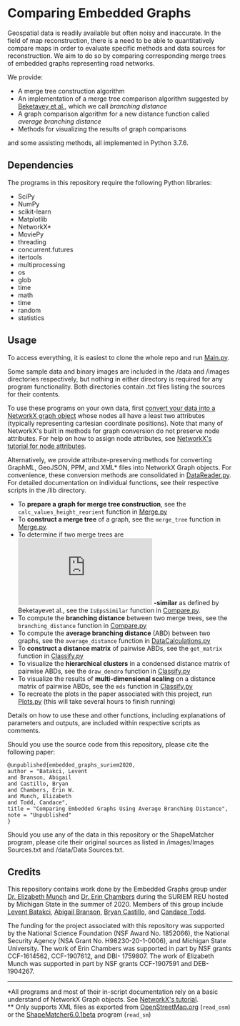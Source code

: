 
# Comparing Embedded Graphs
<!-- title -->
Geospatial data is readily available but often noisy and inaccurate. 
In the field of map reconstruction, there is a need to be able to quantitatively compare maps in order to evaluate specific methods and data sources
for reconstruction. 
We aim to do so by comparing corresponding merge trees of embedded graphs representing road networks.
  
We provide:
- A merge tree construction algorithm
- An implementation of a merge tree comparison algorithm suggested by [Beketavey et al.](https://link.springer.com/chapter/10.1007%2F978-3-319-04099-8_10 "Measuring the Distance Between Merge Trees"), which we call *branching distance*
- A graph comparison algorithm for a new distance function called *average branching distance*
- Methods for visualizing the results of graph comparisons  
  
and some assisting methods, all implemented in Python 3.7.6.
<!-- Methods for converting different data formats into NetworkX graph objects? -->

## Dependencies
The programs in this repository require the following Python libraries:

- SciPy  
- NumPy  
- scikit-learn  
- Matplotlib  
- NetworkX*
- MoviePy
- threading 
- concurrent.futures
- itertools
- multiprocessing
- os
- glob
- time  
- math  
- time
- random
- statistics

## Usage
To access everything, it is easiest to clone the whole repo and run [Main.py](https://github.com/lizliz/SURIEM2020-EmbeddedGraphs/blob/master/Main.py "Main.py script").   
  
Some sample data and binary images are included in the /data and /images directories respectively, but nothing in either directory is required for any program functionality. 
Both directories contain .txt files listing the sources for their contents.

To use these programs on your own data, first [convert your data into a NetworkX graph object](https://networkx.github.io/documentation/stable/reference/readwrite/index.html) whose nodes all have a least two attributes (typically representing cartesian coordinate positions). Note that many of NetworkX's built in methods for graph conversion do not preserve node attributes. For help on how to assign node attributes, see [NetworkX's tutorial for node attributes](https://networkx.github.io/documentation/networkx-1.10/tutorial/tutorial.html#adding-attributes-to-graphs-nodes-and-edges "NetworkX Tutorial: Adding attributes to graphs, nodes, and edges").  
  
Alternatively, we provide attribute-preserving methods for converting GraphML, GeoJSON, PPM, and XML* files into NetworkX Graph objects. For convenience, these conversion methods are consolidated in [DataReader.py](https://github.com/lizliz/SURIEM2020-EmbeddedGraphs/blob/master/DataReader.py "DataReader.py script"). For detailed documentation on individual functions, see their respective scripts in the /lib directory.
  
- To **prepare a graph for merge tree construction**, see the `calc_values_height_reorient` function in [Merge.py](https://github.com/lizliz/SURIEM2020-EmbeddedGraphs/blob/master/Merge.py "Merge.py script")
- To **construct a merge tree** of a graph, see the `merge_tree` function in [Merge.py](https://github.com/lizliz/SURIEM2020-EmbeddedGraphs/blob/master/Merge.py "Merge.py script").  
- To determine if two merge trees are ![](http://latex.codecogs.com/gif.latex?%5Cvarepsilon) **-similar** as defined by Beketayevet al., see the `IsEpsSimilar` function in [Compare.py](https://github.com/lizliz/SURIEM2020-EmbeddedGraphs/blob/master/Compare.py "Compare.py script").
- To compute the **branching distance** between two merge trees, see the `branching_distance` function in [Compare.py](https://github.com/lizliz/SURIEM2020-EmbeddedGraphs/blob/master/Compare.py "Compare.py script")
- To compute the **average branching distance** (ABD) between two graphs, see the `average_distance` function in [DataCalculations.py](https://github.com/lizliz/SURIEM2020-EmbeddedGraphs/blob/master/DataCalculations.py "DataCalculations.py Script")  
- To **construct a distance matrix** of pairwise ABDs, see the `get_matrix` function in [Classify.py](https://github.com/lizliz/SURIEM2020-EmbeddedGraphs/blob/master/Classify.py  "Classify.py script")    
- To visualize the **hierarchical clusters** in a condensed distance matrix of pairwise ABDs, see the `draw_dendro` function in [Classify.py](https://github.com/lizliz/SURIEM2020-EmbeddedGraphs/blob/master/Classify.py  "Classify.py script")   
- To visualize the results of **multi-dimensional scaling** on a distance matrix of pairwise ABDs, see the `mds` function in [Classify.py](https://github.com/lizliz/SURIEM2020-EmbeddedGraphs/blob/master/Classify.py  "Classify.py script")   
- To recreate the plots in the paper associated with this project, run [Plots.py](https://github.com/lizliz/SURIEM2020-EmbeddedGraphs/blob/master/Plots.py "Plots.py script") (this will take several hours to finish running)

Details on how to use these and other functions, including explanations of parameters and outputs, are included within respective scripts as comments.  
  
Should you use the source code from this repository, please cite the following paper:

```
@unpublished{embedded_graphs_suriem2020,
author = "Batakci, Levent
and Branson, Abigail
and Castillo, Bryan
and Chambers, Erin W.
and Munch, Elizabeth
and Todd, Candace",
title = "Comparing Embedded Graphs Using Average Branching Distance",
note = "Unpublished"
}
```

Should you use any of the data in this repository or the ShapeMatcher program, please cite their original sources as listed in /images/Images Sources.txt and /data/Data Sources.txt.

## Credits
This repository contains work done by the Embedded Graphs group under [Dr. Elizabeth Munch](https://www.linkedin.com/in/elizabethmunch/ "Elizabeth Munch's LinkedIn Profile") and [Dr. Erin Chambers](https://www.linkedin.com/in/erin-wolf-chambers-836a37/ "Erin Wolf Chambers' LinkedIn Profile") during the SURIEM REU hosted by Michigan State in the summer of 2020. 
Members of this group include [Levent Batakci](https://www.linkedin.com/in/levent-batakci-306a31190/ "Levent Batakci's LinkedIn Profile"), [Abigail Branson](https://www.linkedin.com/in/abigail-branson-466128180/ "Abigail Branson's LinkedIn Profile"), [Bryan Castillo](https://www.linkedin.com/in/bryan-castillo-7a12651ab/ "Bryan Castillo's LinkedIn Profile"), and [Candace Todd](https://www.linkedin.com/in/candace-todd "Candace Todd's LinkedIn Profile").
<!-- list our institution? linkedin? -->
  
The funding for the project associated with this repository was supported by the National Science Foundation (NSF Award No. 1852066), the National Security Agency (NSA Grant No. H98230-20-1-0006), and Michigan State University. 
The work of Erin Chambers was supported in part by NSF grants CCF-1614562, CCF-1907612, and DBI-
1759807. The work of Elizabeth Munch was supported in part by NSF grants CCF-1907591 and DEB-
1904267.
  
---
\*All programs and most of their in-script documentation rely on a basic understand of NetworkX Graph objects. See [NetworkX's tutorial](https://networkx.github.io/documentation/stable/tutorial.html "NetworkX Tutorial").  
\*\* Only supports XML files as exported from [OpenStreetMap.org](https://www.openstreetmap.org/export#map=15/37.9966/23.7486 "OpenStreetMap.org") (`read_osm`) or the [ShapeMatcher6.0.1beta](http://www.cs.toronto.edu/~dmac/ShapeMatcher) program (`read_sm`)
